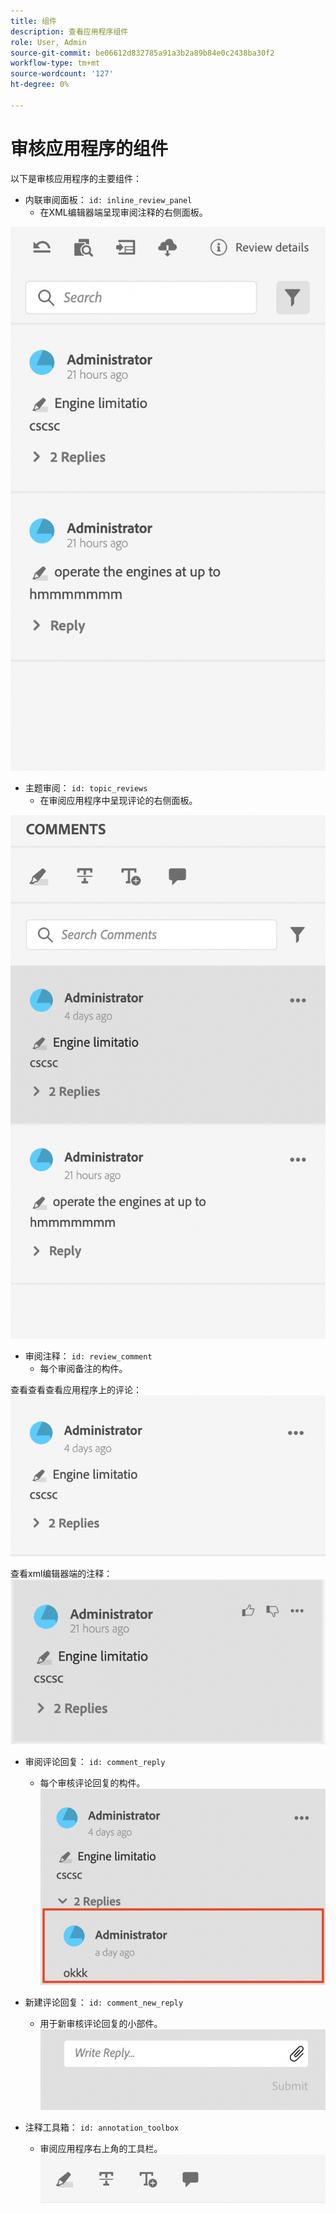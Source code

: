 ```yaml
---
title: 组件
description: 查看应用程序组件
role: User, Admin
source-git-commit: be06612d832785a91a3b2a89b84e0c2438ba30f2
workflow-type: tm+mt
source-wordcount: '127'
ht-degree: 0%

---
```



# 审核应用程序的组件

以下是审核应用程序的主要组件：

- 内联审阅面板： `id: inline_review_panel`
   - 在XML编辑器端呈现审阅注释的右侧面板。

![内联审核面板屏幕截图](./imgs/inline_review.png)

- 主题审阅： `id: topic_reviews`
   - 在审阅应用程序中呈现评论的右侧面板。

![主题审核面板屏幕截图](./imgs/topic_reviews.png)

- 审阅注释： `id: review_comment`
   - 每个审阅备注的构件。

查看查看查看应用程序上的评论：
![评论屏幕截图](./imgs/review_comment.png)

查看xml编辑器端的注释：
![评论屏幕截图](./imgs/review_comment_xmleditor.png)

- 审阅评论回复： `id: comment_reply`
   - 每个审核评论回复的构件。
     ![查看评论回复屏幕截图](./imgs/reply.png)

- 新建评论回复： `id: comment_new_reply`
   - 用于新审核评论回复的小部件。
     ![新建评论回复屏幕截图](./imgs/new_reply.png)

- 注释工具箱： `id: annotation_toolbox`
   - 审阅应用程序右上角的工具栏。
     ![注释工具箱屏幕截图](./imgs/annotation_toolbox.png)
